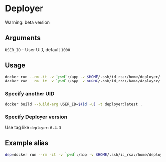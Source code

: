 # Deployer

Warning: beta version

## Arguments

`USER_ID` - User UID, default `1000`

## Usage

```sh
docker run --rm -it -v `pwd`:/app -v $HOME/.ssh/id_rsa:/home/deployer/.ssh/id_rsa deployer init
docker run --rm -it -v `pwd`:/app -v $HOME/.ssh/id_rsa:/home/deployer/.ssh/id_rsa deployer deploy production
```

### Specify another UID

```sh
docker build --build-arg USER_ID=$(id -u) -t deployer:latest .
```

### Specify Deployer version

Use tag like `deployer:6.4.3`

## Example alias

```sh
dep=docker run --rm -it -v `pwd`:/app -v $HOME/.ssh/id_rsa:/home/deployer/.ssh/id_rsa deployer
```
